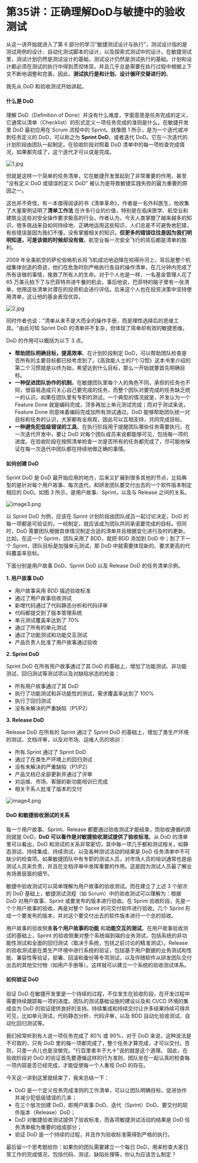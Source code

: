 # 第35讲：正确理解DoD与敏捷中的验收测试

从这一讲开始就进入了第 6 部分的学习"敏捷测试设计与执行"，测试设计指的是测试用例的设计、自动化测试脚本的设计，以及探索式测试中的设计。在敏捷测试里，测试计划仍然是测试设计的基础，测试设计仍然是测试执行的基础。计划和设计都必须在测试的执行中得到贯彻体现，并且几乎总是需要在执行过程中根据上下文不断地调整和完善。因此，**测试执行是和计划、设计循环交替进行的**。

我先从 DoD 和验收测试开始讲起。

#### 什么是 DoD

理解 DoD（Definition of Done）并没有什么难度，字面意思是任务完成的定义，它通常以清单（Checklist）的形式定义一项任务完成的准则是什么。在敏捷开发里 DoD 最初应用在 Scrum 流程中的 Sprint。就像图 1 所示，是为一个迭代或冲刺任务定义的 DoD，可以称之为 **Sprint DoD**，或者迭代 DoD。它在一次迭代的计划阶段由团队一起制定。在验收阶段对照着 DoD 清单中的每一项检查完成情况，如果都完成了，这个迭代才可以说是完成。


<Image alt="1.jpg" src="https://s0.lgstatic.com/i/image/M00/08/58/Ciqc1F66g0KACwN4AADgF9GacQA665.jpg"/> 


但就是这样一个简单的任务清单，它在敏捷开发里起到了非常重要的作用，甚至 "没有定义 DoD 或错误的定义 DoD" 被认为是导致敏捷实践失败的最为重要的原因之一。

这也并不奇怪，有一本值得阅读的书《清单革命》，作者是一名外科医生，他收集了大量案例证明了**清单工作法** 在许多行业的价值，特别是在临床医学、航空业和建筑业这些对安全操作要求极高的行业。作者认为，今天人类掌握了越来越多的知识，很多挑战来自如何持续地、正确地运用这些知识，人们总是不可避免地犯错，有些错误是因为我们不懂，没有掌握相关的知识。**但更多的错误往往是因为我们明明知道，可是该做的时候却没有做**。航空业每一次安全飞行的背后都是清单的胜利。

2009 年全美航空的萨伦伯格机长将飞机成功地迫降在哈得孙河上，背后是整个机组集体创造的奇迹，他们在危急时刻严格执行各自的操作清单，在几分钟内完成了所有该做的事情，挽救了所有人的生命。对于个人也是一样，一名基金管理人花了 65 万美元拍下了与巴菲特共进午餐的机会，事后他说，巴菲特的脑子里有一张清单，他用这张清单对潜在的投资机会进行评估。后来这个人也在投资决策中坚持使用清单，这让他的基金表现优异。


<Image alt="2.jpg" src="https://s0.lgstatic.com/i/image/M00/08/58/CgqCHl66g2eASs6LAAA2smEbRbE105.jpg"/> 


同时作者也说："清单从来不是大而全的操作手册，而是理性选择后的思维工具。"由此可知 Sprint DoD 的清单并不复杂，但体现了简单却有效的敏捷思维。

DoD 的作用可以概括为以下 3 点。

* **帮助团队明确目标，提高效率**。在计划阶段制定 DoD，可以帮助团队检查是否所有的主要目标都已经考虑到了。《高效能人士的7个习惯》这本书里介绍的第二个习惯就是以终为始，希望达到什么目标，那么一开始就要首先明确目标。
* **一种促进团队协作的机制**。在敏捷团队里每个人的角色不同，承担的任务也不同，很容易造成只关心自己要完成的任务，而整个团队对要完成的任务缺乏统一的认识。如果在团队里有专职的测试，一个典型的情况就是，开发认为一个 Feature Done 就是编码完成，顶多再加上单元测试完成；而对于测试来说，Feature Done 则意味着编码完成加所有测试通过。DoD 能够帮助团队统一对目标和任务的认识，大家都有全局观，因此可以互相支持，共同完成目标。
* **一种避免犯低级错误的工具**。在执行阶段用于提醒团队哪些任务需要执行。在一次迭代开发中，要让 DoD 对每个团队成员来说都能够可见，包括每一项的进度。在验收阶段在按照清单检查一次是否所有的任务都完成了，尽可能地保证在每一次迭代中团队都在持续地做正确的事情。

#### 如何创建 DoD

Sprint DoD 是 DoD 最开始应用的地方，后来又扩展到很多其他的节点，比较典型的是针对每个用户故事、每次迭代，和研发团队要交付出去的一个软件版本制定相应的 DoD。如图 3 所示，是用户故事、Sprint，以及与 Release 之间的关系。


<Image alt="image3.png" src="https://s0.lgstatic.com/i/image/M00/0A/69/CgqCHl6-C5yAM2OBAABtiLFxbDI629.png"/> 


以 Sprint DoD 为例，应该在 Sprint 计划阶段由团队成员一起讨论决定，DoD 的每一项都是可验证的，一经制定，就应该成为团队共同承诺要完成的目标。但同时，DoD 需要团队根据具体情况制定合适的清单并且根据变化进行及时的更新。比如，在这一个 Sprint，团队采用了 BDD，就把 BDD 添加到 DoD 中；到了下一个 Sprint，团队目标是加强单元测试，那 DoD 中就需要体现新的、要求更高的代码覆盖率目标。

下面分别是用户故事 DoD、Sprint DoD 以及 Release DoD 的任务清单示例。

**1. 用户故事 DoD**

* 用户故事采用 BDD 描述验收标准
* 通过了用户故事验收测试
* 新增代码通过了代码静态分析和代码评审
* 代码都提交到了版本管理系统
* 单元测试覆盖率达到了 70%
* 通过了所有的单元测试
* 通过了功能测试和功能交互测试
* 产品负责人批准了用户故事通过验收

**2. Sprint DoD**

Sprint DoD 在所有用户故事通过了其 DoD 的基础上，增加了功能测试、非功能测试、回归测试等测试项以及对缺陷状态的检查：

* 所有用户故事通过了其 DoD
* 执行了功能测试和非功能性的测试，需求覆盖率达到了 100%
* 执行了回归测试
* 没有未解决的严重缺陷（P1/P2）

**3. Release DoD**

Release DoD 在所有的 Sprint 通过了 Sprint DoD 的基础上，增加了类生产环境的测试、文档评审，以及对市场、运维人员的培训：

* 所有 Sprint 通过了 Sprint DoD
* 通过了在类生产环境上的回归测试
* 没有未解决的严重缺陷（P1/P2）
* 产品文档已全部更新并通过了评审
* 对运维、市场、客服的新功能培训已完成
* 相关干系人批准了版本的交付


<Image alt="image4.png" src="https://s0.lgstatic.com/i/image/M00/0A/69/CgqCHl6-C7CAEEl4AAD9t9XtpEo149.png"/> 


#### DoD 和敏捷验收测试的关系

每一个用户故事、Sprint、Release 都要通过验收测试才能结束，而验收遵循的原则就是 DoD，**DoD 可以看作是对敏捷验收测试提供了验收标准**。从 DoD 的清单里可以看出，DoD 和测试的关系非常密切，其中每一项几乎都和测试相关，如静态测试、持续集成、持续测试，以及各种测试活动的结果是 DoD 任务清单中不可缺少的检查项。如果敏捷团队中有专职的测试人员，对市场人员的培训通常也是由测试人员来负责，并且在文档评审中发挥重要的作用。这是因为测试人员最了解业务场景层面的细节。

敏捷中验收测试可以简单理解为用户故事的验收测试。而在建立了上述 3 个层次的 DoD 基础上，敏捷测试流程（如 Scrum）中的验收测试可以理解为：根据 DoD 对用户故事、Sprint 或要发布的版本进行验收。在 Sprint 验收阶段，先是一个个用户故事的验收，再是对整个 Sprint 的可交付软件进行验收。几个 Sprint 形成一个要发布的版本，并对这个要交付出去的软件版本进行一个总的验收。

用户故事的验收侧重**各个用户故事的功能** 和**功能交互的测试**。在用户故事验收测试的基础上，Sprint 的验收侧重对整个系统端到端的业务测试，包括系统的非功能性测试和全面的回归测试（取决于系统，包括之前讨论的精准测试）。Release 的验收测试是在类生产环境中进行系统的验证，包括基于用户数据的业务测试和性能、兼容性等验证，部署、回滚和备份等专项测试，以及伴随软件从研发团队交付出去的其他交付物（如用户手册等）。这样就可以建立一个系统的验收测试体系。

#### 如何验证 DoD

验证 DoD 在敏捷开发里是一个持续的过程，不仅发生在验收阶段，在开发过程中需要持续跟踪每一项的进度。团队的测试基础设施的建设以及和 CI/CD 环境的集成会为 DoD 的验证提供良好的支持。持续集成和持续交付让许多结果持续可得并可见，比如单元测试，代码静态分析、代码评审，以及 BDD 自动化验收测试、自动化回归测试等。

我们经常听到有人说一项任务完成了 80% 或 90%，对于 DoD 来说，这种说法是不可取的，只有 DoD 里的每一项都完成了，整个任务才算完成，才可以交付。否则，只差一点儿也是没做完。"行百里者半于九十"说的就是这个道理。 因此，在验收阶段对 DoD 的验证首先要遵循这样的行为准则，团队坐在一起认真的检查每一项内容是否已经完成，才能促使每一个人重视 DoD 的存在。

今天这一讲到这里就结束了，我来总结一下：

* DoD 是一个定义任务完成准则的工作清单，可以让团队明确目标，促进协作并减少犯低级错误的几率；
* 在三个层次创建 DoD，即用户故事 DoD、迭代（Sprint）DoD、要交付的软件版本（Release）DoD；
* DoD 对敏捷验收测试提供了验收标准，而各项敏捷测试活动的结果是 DoD 任务清单极为重要的组成部分；
* 验证 DoD 是一个持续的过程，并且作为验收标准需得到严格的执行。

最后留一个思考题给你：如果你的团队需要建立一个每日 DoD，用来检查大家日常工作的完成情况，包括代码、测试、缺陷处理等，你认为应该怎么制定？

